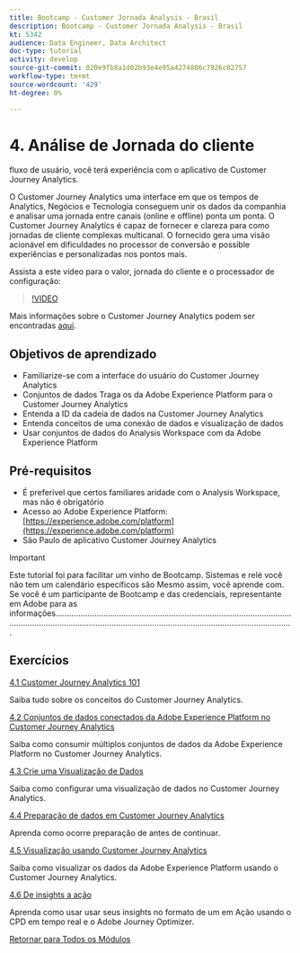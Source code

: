 ```yaml
---
title: Bootcamp - Customer Jornada Analysis - Brasil
description: Bootcamp - Customer Jornada Analysis - Brasil
kt: 5342
audience: Data Engineer, Data Architect
doc-type: tutorial
activity: develop
source-git-commit: 020e9fb8a1d02b93e4e95a4274806c7926c02757
workflow-type: tm+mt
source-wordcount: '429'
ht-degree: 0%

---
```


# 4. Análise de Jornada do cliente

fluxo de usuário, você terá experiência com o aplicativo de Customer Journey Analytics.

O Customer Journey Analytics uma interface em que os tempos de Analytics, Negócios e Tecnologia conseguem unir os dados da companhia e analisar uma jornada entre canais (online e offline) ponta um ponta. O Customer Journey Analytics é capaz de fornecer e clareza para como jornadas de cliente complexas multicanal. O fornecido gera uma visão acionável em dificuldades no processor de conversão e possible experiências e personalizadas nos pontos mais.

Assista a este vídeo para o valor, jornada do cliente e o processador de configuração:

>[!VIDEO](https://video.tv.adobe.com/v/327188?quality=12&learn=on)

Mais informações sobre o Customer Journey Analytics podem ser encontradas [aqui](https://spark.adobe.com/page/t62eiRu9l6iWJ/).

## Objetivos de aprendizado

- Familiarize-se com a interface do usuário do Customer Journey Analytics
- Conjuntos de dados Traga os da Adobe Experience Platform para o Customer Journey Analytics
- Entenda a ID da cadeia de dados na Customer Journey Analytics
- Entenda conceitos de uma conexão de dados e visualização de dados
- Usar conjuntos de dados do Analysis Workspace com da Adobe Experience Platform

## Pré-requisitos

- É preferível que certos familiares aridade com o Analysis Workspace, mas não é obrigatório
- Acesso ao Adobe Experience Platform: [https://experience.adobe.com/platform](https://experience.adobe.com/platform)
- São Paulo de aplicativo Customer Journey Analytics

>[!IMPORTANT]
>
>Este tutorial foi para facilitar um vinho de Bootcamp. Sistemas e relé você não tem um calendário específicos são Mesmo assim, você aprende com. Se você é um participante de Bootcamp e das credenciais, representante em Adobe para as informações.....................................................................................................................................................................................................................................

## Exercícios

[4.1 Customer Journey Analytics 101](./ex1.md)

Saiba tudo sobre os conceitos do Customer Journey Analytics.

[4.2 Conjuntos de dados conectados da Adobe Experience Platform no Customer Journey Analytics](./ex2.md)

Saiba como consumir múltiplos conjuntos de dados da Adobe Experience Platform no Customer Journey Analytics.

[4.3 Crie uma Visualização de Dados](./ex3.md)

Saiba como configurar uma visualização de dados no Customer Journey Analytics.

[4.4 Preparação de dados em Customer Journey Analytics](./ex4.md)

Aprenda como ocorre preparação de antes de continuar.

[4.5 Visualização usando Customer Journey Analytics](./ex5.md)

Saiba como visualizar os dados da Adobe Experience Platform usando o Customer Journey Analytics.

[4.6 De insights a ação](./ex6.md)

Aprenda como usar usar seus insights no formato de um em Ação usando o CPD em tempo real e o Adobe Journey Optimizer.

[Retornar para Todos os Módulos](../../overview.md)
